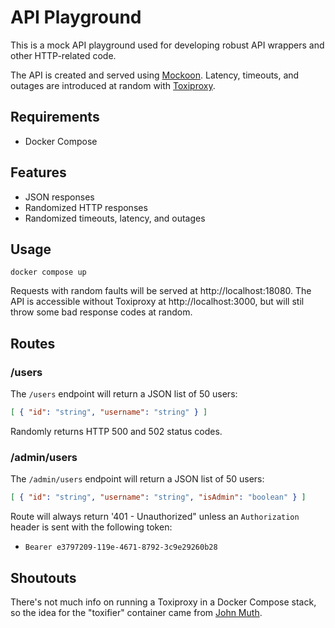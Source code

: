 # API Playground
This is a mock API playground used for developing robust API wrappers and
other HTTP-related code.

The API is created and served using [Mockoon](https://mockoon.com). Latency,
timeouts, and outages are introduced at random with
[Toxiproxy](https://github.com/Shopify/toxiproxy).

## Requirements
- Docker Compose

## Features
- JSON responses
- Randomized HTTP responses
- Randomized timeouts, latency, and outages

## Usage
```shell
docker compose up
```

Requests with random faults will be served at http://localhost:18080. The API
is accessible without Toxiproxy at http://localhost:3000, but will stil throw
some bad response codes at random.

## Routes

### /users
The `/users` endpoint will return a JSON list of 50 users:
```json
[ { "id": "string", "username": "string" } ]
```

Randomly returns HTTP 500 and 502 status codes.

### /admin/users
The `/admin/users` endpoint will return a JSON list of 50 users:
```json
[ { "id": "string", "username": "string", "isAdmin": "boolean" } ]
```

Route will always return '401 - Unauthorized" unless an `Authorization` header
is sent with the following token:
- `Bearer e3797209-119e-4671-8792-3c9e29260b28`

## Shoutouts
There's not much info on running a Toxiproxy in a Docker Compose stack, so
the idea for the "toxifier" container came from
[John Muth](https://github.com/johnmuth/toxiproxy-docker-compose-example).
